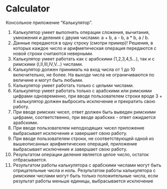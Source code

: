 # Calculator
Консольное приложение “Калькулятор”. 

1. Калькулятор умеет выполнять операции сложения, вычитания, умножения и деления с двумя числами: a + b, a - b, a * b, a / b.
2. Данные передаются в одну строку (смотри пример)! Решения, в которых каждое число и арифметическая операция передаются 
с новой строки считаются неверными.
3. Калькулятор умеет работать как с арабскими (1,2,3,4,5…), так и с римскими (I,II,III,IV,V…) числами.
4. Калькулятор должен принимать на вход числа от 1 до 10 включительно, не более. На выходе числа не ограничиваются по величине
и могут быть любыми.
5. Калькулятор умеет работать только с целыми числами.
6. Калькулятор умеет работать только с арабскими или римскими цифрами одновременно, при вводе пользователем строки 
вроде 3 + II калькулятор должен выбросить исключение и прекратить свою работу.
7. При вводе римских чисел, ответ должен быть выведен римскими цифрами, соответственно, при вводе арабских - ответ 
ожидается арабскими.
8. При вводе пользователем неподходящих чисел приложение выбрасывает исключение и завершает свою работу.
9. При вводе пользователем строки, не соответствующей одной из вышеописанных арифметических операций, приложение выбрасывает 
исключение и завершает свою работу.
10. Результатом операции деления является целое число, остаток отбрасывается. 
11. Результатом работы калькулятора с арабскими числами могут быть отрицательные числа и ноль. Результатом работы калькулятора с
римскими числами могут быть только положительные числа, если результат работы меньше единицы, выбрасывается исключение

